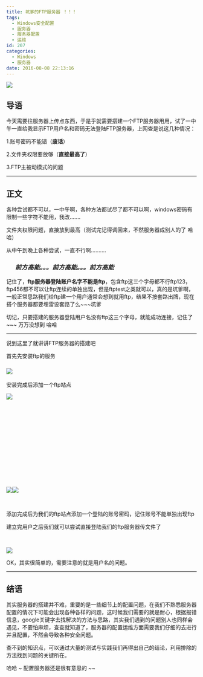```yaml
---
title: 坑爹的FTP服务器 ！！！
tags:
  - Windows安全配置
  - 服务器
  - 服务器配置
  - 运维
id: 207
categories:
  - Windows
  - 服务器
date: 2016-08-08 22:13:16
---
```


![](http://img3.imgtn.bdimg.com/it/u=141659373,1719931938&amp;fm=21&amp;gp=0.jpg)

## 导语

今天需要往服务器上传点东西，于是乎就需要搭建一个FTP服务器用用，试了一中午一直给我显示FTP用户名和密码无法登陆FTP服务器，上网查是说这几种情况：

<!--more-->

1.账号密码不能错（**废话**）

2.文件夹权限要放够（**直接最高了**）

3.FTP主被动模式的问题

* * *

## 正文

各种尝试都不可以，一中午啊，各种方法都试尽了都不可以啊，windows密码有限制一些字符不能用，我改.......

文件夹权限问题，直接放到最高（测试完记得调回来，不然服务器成别人的了 哈哈）

从中午到晚上各种尝试，一直不行啊..........

###       _**前方高能。。。前方高能。。。前方高能**_

记住了，**ftp服务器登陆账户名字不能是ftp**，包含ftp这三个字母都不行ftp123，ftp456都不可以让ftp连续的单独出现，但是ftptest之类就可以，真的是坑爹啊，一般正常思路我们给ftp建一个用户通常会想到就用ftp，结果不按套路出牌，现在搭个服务器都要埋雷设套路了么~~~坑爹

切记，只要搭建的服务器登陆用户名没有ftp这三个字母，就能成功连接，记住了 ~~~ 万万没想到 哈哈

* * *

说到这里了就讲讲FTP服务器的搭建吧

首先先安装ftp的服务

### ![](http://www.blbana.cc/wp-content/uploads/2016/08/d684bb6b62f86da21c1004411b961f02.png)

安装完成后添加一个ftp站点

![](http://www.blbana.cc/wp-content/uploads/2016/08/dca6a56adcf2670b2b972657d5ef1199.png)

&nbsp;

&nbsp;

&nbsp;

&nbsp;

&nbsp;

&nbsp;

&nbsp;

![](http://www.blbana.cc/wp-content/uploads/2016/08/5bb96fc9955fe68cf47a99aec2ec0634.png)![](http://www.blbana.cc/wp-content/uploads/2016/08/7bac05efe6564e2fae766f31a89691ca.png)

&nbsp;

添加完成后为我们的ftp站点添加一个登陆的账号密码，记住账号不能单独出现ftp

建立完用户之后我们就可以尝试直接登陆我们的ftp服务器传文件了

&nbsp;

![](http://www.blbana.cc/wp-content/uploads/2016/08/af059f630115e5653f6d5f6daede801c.png)

OK，其实很简单的，需要注意的就是用户名的问题。

* * *

## 结语

其实服务器的搭建并不难，重要的是一些细节上的配置问题，在我们不熟悉服务器配置的情况下可能会出现各种各样的问题，这时候我们需要的就是耐心，根据报错信息，google关键字去找解决的方法与思路，其实我们遇到的问题别人也同样会遇见，不要怕麻烦，查查就知道了，服务器的配置运维方面需要我们仔细的去进行并且配置，不然会导致各种安全问题。

查不到的知识点，可以通过大量的测试与实践我们再得出自己的结论，利用排除的方法找到问题的关键所在。

哈哈 ~ 配置服务器还是很有意思的 ~~

&nbsp;

&nbsp;